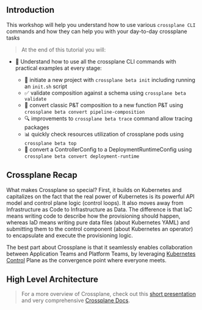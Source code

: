 ## Introduction

<!-- TODO:(piotr1215) add back link to blog when ready -->

This workshop will help you understand how to use various `crossplane CLI`
commands and how they can help you with your day-to-day crossplane tasks

> At the end of this tutorial you will:

- 🦉 Understand how to use all the crossplane CLI commands with practical
  examples at every stage:

  - 🚀 initiate a new project with `crossplane beta init` including running an
    `init.sh` script
  - ✅ validate composition against a schema using `crossplane beta validate`
  - 🔄 convert classic P&T composition to a new function P&T using `crossplane beta convert pipeline-composition`
  - 🔍 improvements to `crossplane beta trace` command allow tracing packages
  - 📊 quickly check resources utilization of crossplane pods using `crossplane beta top`
  - 🔀 convert a ControllerConfig to a DeploymentRuntimeConfig using `crossplane beta convert deployment-runtime`

## Crossplane Recap

What makes Crossplane so special? First, it builds on Kubernetes and capitalizes
on the fact that the real power of Kubernetes is its powerful API model and
control plane logic (control loops). It also moves away from Infrastructure as
Code to Infrastructure as Data. The difference is that IaC means writing code to
describe how the provisioning should happen, whereas IaD means writing pure data
files (about Kubernetes YAML) and submitting them to the control
component (about Kubernetes an operator) to encapsulate and execute the
provisioning logic.

The best part about Crossplane is that it seamlessly enables collaboration
between Application Teams and Platform Teams, by leveraging
[Kubernetes Control](https://containerjournal.com/kubeconcnc/kubernetes-true-superpower-is-its-control-plane/)
Plane as the convergence point where everyone meets.

## High Level Architecture

> For a more overview of Crossplane, check out this
> [short presentation](https://slides.com/decoder/crossplane) and very
> comprehensive [Crossplane Docs](https://crossplane.io/docs/).
